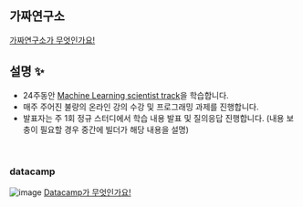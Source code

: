 ## 가짜연구소
[가짜연구소가 무엇인가요!](https://pseudo-lab.com/)

## 설명 ✨
- 24주동안 [Machine Learning scientist track](https://www.datacamp.com/tracks/machine-learning-scientist-with-python)을 학습합니다.
- 매주 주어진 불량의 온라인 강의 수강 및 프로그래밍 과제를 진행합니다.
- 발표자는 주 1회 정규 스터디에서 학습 내용 발표 및 질의응답 진행합니다. (내용 보충이 필요할 경우 중간에 빌더가 해당 내용을 설명)

</br>

### datacamp  
![image](https://user-images.githubusercontent.com/90206705/157041216-dce26d92-9d92-49bb-b4ec-16391c487a62.png)
[Datacamp가 무엇인가요!](https://www.datacamp.com/?irclickid=XdizPoWqrxyIUB1ySnQJf2mGUkGT6DX5aQS8zI0&irgwc=1&utm_medium=affiliate&utm_source=impact&utm_campaign=2361985)
